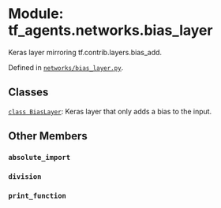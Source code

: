 <div itemscope itemtype="http://developers.google.com/ReferenceObject">
<meta itemprop="name" content="tf_agents.networks.bias_layer" />
<meta itemprop="path" content="Stable" />
<meta itemprop="property" content="absolute_import"/>
<meta itemprop="property" content="division"/>
<meta itemprop="property" content="print_function"/>
</div>

# Module: tf_agents.networks.bias_layer

Keras layer mirroring tf.contrib.layers.bias_add.



Defined in [`networks/bias_layer.py`](https://github.com/tensorflow/agents/tree/master/tf_agents/networks/bias_layer.py).

<!-- Placeholder for "Used in" -->


## Classes

[`class BiasLayer`](../../tf_agents/networks/bias_layer/BiasLayer.md): Keras layer that only adds a bias to the input.

## Other Members

<h3 id="absolute_import"><code>absolute_import</code></h3>

<h3 id="division"><code>division</code></h3>

<h3 id="print_function"><code>print_function</code></h3>


